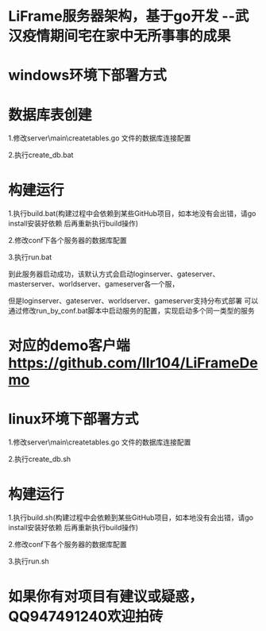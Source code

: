 # LiFrame服务器架构，基于go开发 --武汉疫情期间宅在家中无所事事的成果

# windows环境下部署方式
# 数据库表创建
1.修改server\main\createtables.go 文件的数据库连接配置

2.执行create_db.bat

# 构建运行
1.执行build.bat(构建过程中会依赖到某些GitHub项目，如本地没有会出错，请go install安装好依赖 后再重新执行build操作)

2.修改conf下各个服务器的数据库配置

3.执行run.bat

到此服务器启动成功，该默认方式会启动loginserver、gateserver、masterserver、worldserver、gameserver各一个服，

但是loginserver、gateserver、worldserver、gameserver支持分布式部署
可以通过修改run_by_conf.bat脚本中启动服务的配置，实现启动多个同一类型的服务

# 对应的demo客户端 https://github.com/llr104/LiFrameDemo

# linux环境下部署方式
1.修改server\main\createtables.go 文件的数据库连接配置

2.执行create_db.sh

# 构建运行
1.执行build.sh(构建过程中会依赖到某些GitHub项目，如本地没有会出错，请go install安装好依赖 后再重新执行build操作)

2.修改conf下各个服务器的数据库配置

3.执行run.sh

# 如果你有对项目有建议或疑惑，QQ947491240欢迎拍砖